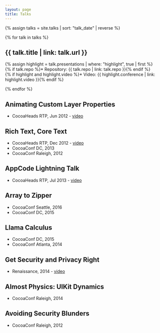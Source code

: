 ```yaml
---
layout: page
title: Talks
---
```


{% assign talks = site.talks | sort: "talk_date" | reverse %}

{% for talk in talks %}
## {{ talk.title | link: talk.url }}

{% assign highlight = talk.presentations | where: "highlight", true | first %}
{% if talk.repo %}* Repository: {{ talk.repo | link: talk.repo }}{% endif %}
{% if highlight and highlight.video %}* Video: {{ highlight.conference | link: highlight.video }}{% endif %}

{% endfor %}

## Animating Custom Layer Properties

* CocoaHeads RTP, Jun 2012 - [video](https://vimeo.com/44986916)

## Rich Text, Core Text

* CocoaHeads RTP, Dec 2012 - [video](https://vimeo.com/56670254)
* CocoaConf DC, 2013
* CocoaConf Raleigh, 2012

## AppCode Lightning Talk

* CocoaHeads RTP, Jul 2013 - [video](https://vimeo.com/74539769)

## Array to Zipper

* CocoaConf Seattle, 2016
* CocoaConf DC, 2015

## Llama Calculus

* CocoaConf DC, 2015
* CocoaConf Atlanta, 2014

## Get Security and Privacy Right

* Renaissance, 2014 - [video](https://youtu.be/Kk6sdM9_6ZI)

## Almost Physics: UIKit Dynamics

* CocoaConf Raleigh, 2014

## Avoiding Security Blunders

* CocoaConf Raleigh, 2012
